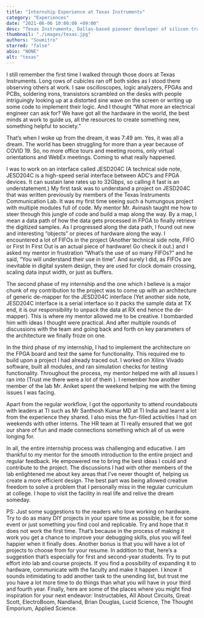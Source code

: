 ```yaml
---
title: "Internship Experience at Texas Instruments"
category: "Experiences"
date: "2021-06-06 10:00:00 +09:00"
desc: "Texas Instruments, Dallas-based pioneer developer of silicon transistors, pocket calculators, and semiconductor microprocessors, produces a wide range of electronics and hardware. Take a look at Soumitro’s Internship Experience at Texas Instruments."
thumbnail: "./images/texas.jpg"
authors: "Soumitro"
starred: "false"
abio: "NONE"
alt: "texas"
---
```




I still remember the first time I walked through those doors at Texas Instruments. Long rows of cubicles ran off both sides as I stood there observing others at work. I saw oscilloscopes, logic analyzers, FPGAs and PCBs, soldering irons, transistors scrambled on the desks with people intriguingly looking up at a distorted sine wave on the screen or writing up some code to implement their logic. And I thought “What more an electrical engineer can ask for? We have got all the hardware in the world, the best minds at work to guide us, all the resources to create something new, something helpful to society.” 

That’s when I woke up from the dream, it was 7:49 am. Yes, it was all a dream. The world has been struggling for more than a year because of COVID 19. So, no more office tours and meeting rooms, only virtual orientations and WebEx meetings. Coming to what really happened.

I was to work on an interface called JESD204C (A technical side note, JESD204C is a high-speed serial interface between ADC’s and FPGA devices. It can sustain lane rates up to 32Gbps, so calling it fast is an understatement.) My first task was to understand a project on JESD204C that was written previously by members of the Texas Instruments Communication Lab. It was my first time seeing such a humungous project with multiple modules full of code. My mentor Mr. Avinash taught me how to steer through this jungle of code and build a map along the way. By a map, I mean a data path of how the data gets processed in FPGA to finally retrieve the digitized samples. As I progressed along the data path, I found out new and interesting “objects” or pieces of hardware along the way. I encountered a lot of FIFOs in the project (Another technical side note, FIFO or First In First Out is an actual piece of hardware! Go check it out.) and I asked my mentor in frustration “What’s the use of so many FIFOs?” and he said, “You will understand their use in time”. And surely I did, as FIFOs are inevitable in digital system design, they are used for clock domain crossing, scaling data input width, or just as buffers.

The second phase of my internship and the one which I believe is a major chunk of my contribution to the project was to come up with an architecture of generic de-mapper for the JESD204C interface (Yet another side note, JESD204C interface is a serial interface so it packs the sample data at TX end, it is our responsibility to unpack the data at RX end hence the de-mapper). This is where my mentor allowed me to be creative. I bombarded him with ideas I thought were practical. And after multiple rounds of discussions with the team and going back and forth on key parameters of the architecture we finally froze on one.  

In the third phase of my internship, I had to implement the architecture on the FPGA board and test the same for functionality. This required me to build upon a project I had already traced out. I worked on Xilinx Vivado software, built all modules, and ran simulation checks for testing functionality. Throughout the process, my mentor helped me with all issues I ran into (Trust me there were a lot of them ). I remember how another member of the lab Mr. Aniket spent the weekend helping me with the timing issues I was facing. 

Apart from the regular workflow, I got the opportunity to attend roundabouts with leaders at TI such as Mr Santhosh Kumar MD at TI India and learnt a lot from the experience they shared. I also miss the fun-filled activities I had on weekends with other interns. The HR team at TI really ensured that we got our share of fun and made connections something which all of us were longing for.

In all, the entire internship process was challenging and educative. I am thankful to my mentor for the smooth introduction to the entire project and regular feedback. He empowered me to bring the best ideas I could and contribute to the project. The discussions I had with other members of the lab enlightened me about key areas that I’ve never thought of, helping us create a more efficient design. The best part was being allowed creative freedom to solve a problem that I personally miss in the regular curriculum at college. I hope to visit the facility in real life and relive the dream someday.


PS: Just some suggestions to the readers who love working on hardware. Try to do as many DIY projects in your spare time as possible, be it for some event or just something you find cool and replicable. Try and hope that it does not work the first time. That’s because in the process of making it work you get a chance to improve your debugging skills, plus you will feel happier when it finally does. Another bonus is that you will have a lot of projects to choose from for your resume. In addition to that, here’s a suggestion that’s especially for first and second-year students. Try to put effort into lab and course projects. If you find a possibility of expanding it to hardware, communicate with the faculty and make it happen. I know it sounds intimidating to add another task to the unending list, but trust me you have a lot more time to do things than what you will have in your third and fourth year. Finally, here are some of the places where you might find inspiration for your next endeavor: Instructables, All About Circuits, Great Scott, ElectroBoom, Nandland, Brian Douglas, Lucid Science, The Thought Emporium, Applied Science. 
